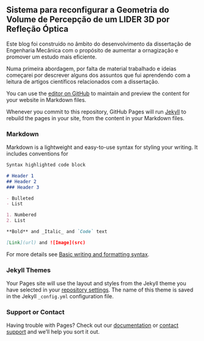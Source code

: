 ## Sistema para reconfigurar a Geometria do Volume de Percepção de um LIDER 3D por Refleção Óptica

Este blog foi construido no âmbito do desenvolvimento da dissertação de Engenharia Mecânica com o propósito de aumentar a ornagização e promover um estudo mais eficiente.

Numa primeira abordagem, por falta de material trabalhado e ideias começarei por descrever alguns dos assuntos que fui aprendendo com a leitura de artigos científicos relacionados com a dissertação.




You can use the [editor on GitHub](https://github.com/micaelcoelho/micaelcoelho.github.io/edit/main/README.md) to maintain and preview the content for your website in Markdown files.

Whenever you commit to this repository, GitHub Pages will run [Jekyll](https://jekyllrb.com/) to rebuild the pages in your site, from the content in your Markdown files.

### Markdown

Markdown is a lightweight and easy-to-use syntax for styling your writing. It includes conventions for

```markdown
Syntax highlighted code block

# Header 1
## Header 2
### Header 3

- Bulleted
- List

1. Numbered
2. List

**Bold** and _Italic_ and `Code` text

[Link](url) and ![Image](src)
```

For more details see [Basic writing and formatting syntax](https://docs.github.com/en/github/writing-on-github/getting-started-with-writing-and-formatting-on-github/basic-writing-and-formatting-syntax).

### Jekyll Themes

Your Pages site will use the layout and styles from the Jekyll theme you have selected in your [repository settings](https://github.com/micaelcoelho/micaelcoelho.github.io/settings/pages). The name of this theme is saved in the Jekyll `_config.yml` configuration file.

### Support or Contact

Having trouble with Pages? Check out our [documentation](https://docs.github.com/categories/github-pages-basics/) or [contact support](https://support.github.com/contact) and we’ll help you sort it out.
